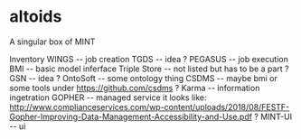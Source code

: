 # altoids
A singular box of MINT

Inventory
WINGS -- job creation
TGDS -- idea ?
PEGASUS -- job execution
BMI -- basic model inferface
Triple Store -- not listed but has to be a part ?
GSN -- idea ?
OntoSoft -- some ontology thing
CSDMS -- maybe bmi or some tools under https://github.com/csdms ?
Karma -- information ingetration
GOPHER -- managed service it looks like: http://www.complianceservices.com/wp-content/uploads/2018/08/FESTF-Gopher-Improving-Data-Management-Accessibility-and-Use.pdf ?
MINT-UI -- ui
